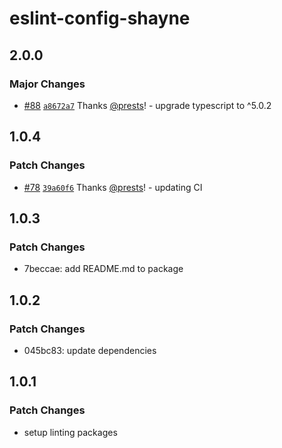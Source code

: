 # eslint-config-shayne

## 2.0.0

### Major Changes

- [#88](https://github.com/prests/portfolio/pull/88) [`a8672a7`](https://github.com/prests/portfolio/commit/a8672a7a79b5ea27ae5ee324133f138c0da648fe) Thanks [@prests](https://github.com/prests)! - upgrade typescript to ^5.0.2

## 1.0.4

### Patch Changes

- [#78](https://github.com/prests/portfolio/pull/78) [`39a60f6`](https://github.com/prests/portfolio/commit/39a60f6227137adcf491d33ccece56b73dab2899) Thanks [@prests](https://github.com/prests)! - updating CI

## 1.0.3

### Patch Changes

- 7beccae: add README.md to package

## 1.0.2

### Patch Changes

- 045bc83: update dependencies

## 1.0.1

### Patch Changes

- setup linting packages
